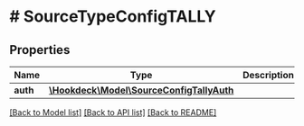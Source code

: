 # # SourceTypeConfigTALLY

## Properties

Name | Type | Description | Notes
------------ | ------------- | ------------- | -------------
**auth** | [**\Hookdeck\Model\SourceConfigTallyAuth**](SourceConfigTallyAuth.md) |  | [optional]

[[Back to Model list]](../../README.md#models) [[Back to API list]](../../README.md#endpoints) [[Back to README]](../../README.md)
